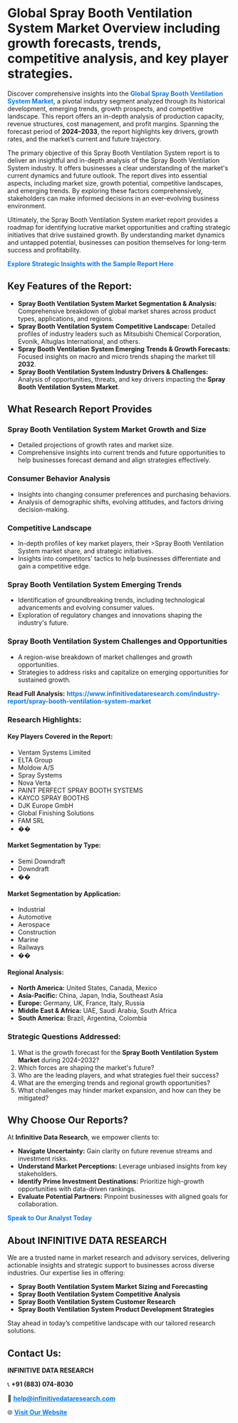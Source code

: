 <h1>Global Spray Booth Ventilation System Market Overview including growth forecasts, trends, competitive analysis, and key player strategies.</h1>
<p>
Discover comprehensive insights into the 
<a href="https://www.infinitivedataresearch.com/industry-report/spray-booth-ventilation-system-market" rel="dofollow" style="color: #007BFF; text-decoration: none;"><strong>Global Spray Booth Ventilation System Market</strong></a>, a pivotal industry segment analyzed through its historical development, emerging trends, growth prospects, and competitive landscape. This report offers an in-depth analysis of production capacity, revenue structures, cost management, and profit margins. Spanning the forecast period of <strong>2024–2033</strong>, the report highlights key drivers, growth rates, and the market’s current and future trajectory.
</p>
<p>
The primary objective of this Spray Booth Ventilation System report is to deliver an insightful and in-depth analysis of the Spray Booth Ventilation System industry. It offers businesses a clear understanding of the market's current dynamics and future outlook. The report dives into essential aspects, including market size, growth potential, competitive landscapes, and emerging trends. By exploring these factors comprehensively, stakeholders can make informed decisions in an ever-evolving business environment.
</p>
<p>
Ultimately, the Spray Booth Ventilation System market report provides a roadmap for identifying lucrative market opportunities and crafting strategic initiatives that drive sustained growth. By understanding market dynamics and untapped potential, businesses can position themselves for long-term success and profitability.
</p>
<p>
<a href="https://www.infinitivedataresearch.com/request-sample/reportId=108791" style="color: #007BFF; text-decoration: none;"><strong>Explore Strategic Insights with the Sample Report Here</strong></a>
</p>

<h2>Key Features of the Report:</h2>
<ul>
<li><strong>Spray Booth Ventilation System Market Segmentation & Analysis:</strong> Comprehensive breakdown of global market shares across product types, applications, and regions.</li>
<li><strong>Spray Booth Ventilation System Competitive Landscape:</strong> Detailed profiles of industry leaders such as Mitsubishi Chemical Corporation, Evonik, Altuglas International, and others.</li>
<li><strong>Spray Booth Ventilation System Emerging Trends & Growth Forecasts:</strong> Focused insights on macro and micro trends shaping the market till <strong>2032</strong>.</li>
<li><strong>Spray Booth Ventilation System Industry Drivers & Challenges:</strong> Analysis of opportunities, threats, and key drivers impacting the <strong>Spray Booth Ventilation System Market</strong>.</li>
</ul>

<h2>What Research Report Provides</h2>
<h3>Spray Booth Ventilation System Market Growth and Size</h3>
<ul>
<li>Detailed projections of growth rates and market size.</li>
<li>Comprehensive insights into current trends and future opportunities to help businesses forecast demand and align strategies effectively.</li>
</ul>

<h3>Consumer Behavior Analysis</h3>
<ul>
<li>Insights into changing consumer preferences and purchasing behaviors.</li>
<li>Analysis of demographic shifts, evolving attitudes, and factors driving decision-making.</li>
</ul>

<h3>Competitive Landscape</h3>
<ul>
<li>In-depth profiles of key market players, their >Spray Booth Ventilation System market share, and strategic initiatives.</li>
<li>Insights into competitors' tactics to help businesses differentiate and gain a competitive edge.</li>
</ul>

<h3>Spray Booth Ventilation System Emerging Trends</h3>
<ul>
<li>Identification of groundbreaking trends, including technological advancements and evolving consumer values.</li>
<li>Exploration of regulatory changes and innovations shaping the industry's future.</li>
</ul>

<h3>Spray Booth Ventilation System Challenges and Opportunities</h3>
<ul>
<li>A region-wise breakdown of market challenges and growth opportunities.</li>
<li>Strategies to address risks and capitalize on emerging opportunities for sustained growth.</li>
</ul>
<p><strong>Read Full Analysis:</strong> <a href="https://www.infinitivedataresearch.com/industry-report/spray-booth-ventilation-system-market" rel="dofollow" style="color: #007BFF; text-decoration: none;"><strong>https://www.infinitivedataresearch.com/industry-report/spray-booth-ventilation-system-market</strong></a></p>
<h3>Research Highlights:</h3>
<h4>Key Players Covered in the Report:</h4>
<ul><li>Ventam Systems Limited</li><li>ELTA Group</li><li>Moldow A/S</li><li>Spray Systems</li><li>Nova Verta</li><li>PAINT PERFECT SPRAY BOOTH SYSTEMS</li><li>KAYCO SPRAY BOOTHS</li><li>DJK Europe GmbH</li><li>Global Finishing Solutions</li><li>FAM SRL</li><li>��</li></ul>
<h4>Market Segmentation by Type:</h4>
<ul><li>Semi Downdraft</li><li>Downdraft</li><li>��</li></ul>
<h4>Market Segmentation by Application:</h4>
<ul><li>Industrial</li><li>Automotive</li><li>Aerospace</li><li>Construction</li><li>Marine</li><li>Railways</li><li>��</li></ul>

<h4>Regional Analysis:</h4>
<ul>
<li><strong>North America:</strong> United States, Canada, Mexico</li>
<li><strong>Asia-Pacific:</strong> China, Japan, India, Southeast Asia</li>
<li><strong>Europe:</strong> Germany, UK, France, Italy, Russia</li>
<li><strong>Middle East & Africa:</strong> UAE, Saudi Arabia, South Africa</li>
<li><strong>South America:</strong> Brazil, Argentina, Colombia</li>
</ul>

<h3>Strategic Questions Addressed:</h3>
<ol>
<li>What is the growth forecast for the <strong>Spray Booth Ventilation System Market</strong> during 2024–2032?</li>
<li>Which forces are shaping the market's future?</li>
<li>Who are the leading players, and what strategies fuel their success?</li>
<li>What are the emerging trends and regional growth opportunities?</li>
<li>What challenges may hinder market expansion, and how can they be mitigated?</li>
</ol>

<h2>Why Choose Our Reports?</h2>
<p>At <strong>Infinitive Data Research</strong>, we empower clients to:</p>
<ul>
<li><strong>Navigate Uncertainty:</strong> Gain clarity on future revenue streams and investment risks.</li>
<li><strong>Understand Market Perceptions:</strong> Leverage unbiased insights from key stakeholders.</li>
<li><strong>Identify Prime Investment Destinations:</strong> Prioritize high-growth opportunities with data-driven rankings.</li>
<li><strong>Evaluate Potential Partners:</strong> Pinpoint businesses with aligned goals for collaboration.</li>
</ul>
<p><a href="https://www.infinitivedataresearch.com/industry-report/spray-booth-ventilation-system-market" rel="dofollow" style="color: #007BFF; text-decoration: none;"><strong>Speak to Our Analyst Today</strong></a></p>

<h2>About INFINITIVE DATA RESEARCH</h2>
<p>We are a trusted name in market research and advisory services, delivering actionable insights and strategic support to businesses across diverse industries. Our expertise lies in offering:</p>
<ul>
<li><strong>Spray Booth Ventilation System Market Sizing and Forecasting</strong></li>
<li><strong>Spray Booth Ventilation System Competitive Analysis</strong></li>
<li><strong>Spray Booth Ventilation System Customer Research</strong></li>
<li><strong>Spray Booth Ventilation System Product Development Strategies</strong></li>
</ul>
<p>Stay ahead in today’s competitive landscape with our tailored research solutions.</p>

<h2>Contact Us:</h2>
<p><strong>INFINITIVE DATA RESEARCH</strong></p>
<p>📞 <strong>+91 (883) 074-8030</strong></p>
<p>📧 <strong><a href="mailto:help@infinitivedataresearch.com" style="color: #007BFF;">help@infinitivedataresearch.com</a></strong></p>
<p>🌐 <strong><a href="https://www.infinitivedataresearch.com" rel="dofollow" style="color: #007BFF;">Visit Our Website</a></strong></p>